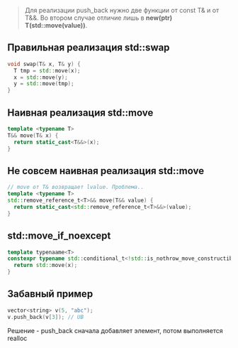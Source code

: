 > Для реализации push_back нужно две функции от const T& и от T&&. Во втором случае отличие лишь в **new(ptr) T(std::move(value))**.

## Правильная реализация std::swap
```c++
void swap(T& x, T& y) {
  T tmp = std::move(x);
  x = std::move(y);
  y = std::move(tmp);
}
```

## Наивная реализация std::move
```c++
template <typename T>
T&& move(T& x) {
  return static_cast<T&&>(x);
}
```
## Не совсем наивная реализация std::move
```c++
// move от T& возвращает lvalue. Проблема..
template <typename T>
std::remove_reference_t<T>&& move(T&& value) {
  return static_cast<std::remove_reference_t<T>&&>(value);
}
```
## std::move_if_noexcept
```c++
template typenaame<T>
constexpr typename std::conditional_t<!std::is_nothrow_move_constructible_v<T> && std::is_copy_contructible_v<T>, const T&, T&&> move_if_noexcept(T& x) noexcept {
  return std::move(x);
}
```

## Забавный пример
```c++
vector<string> v(5, "abc");
v.push_back(v[3]); // UB
```
Решение - push_back сначала добавляет элемент, потом выполняется realloc